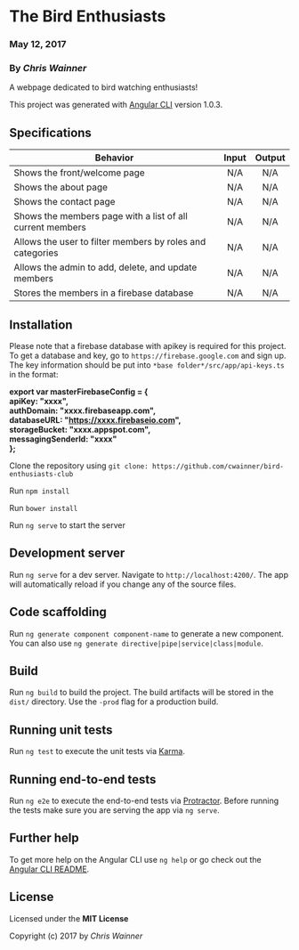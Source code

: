 # The Bird Enthusiasts

### May 12, 2017

### By *_Chris Wainner_*

A webpage dedicated to bird watching enthusiasts!

This project was generated with [Angular CLI](https://github.com/angular/angular-cli) version 1.0.3.

## Specifications

|   Behavior   |   Input   |   Output   |
|--------------|:---------:|:----------:|
| Shows the front/welcome page | N/A | N/A |
| Shows the about page | N/A | N/A |
| Shows the contact page | N/A | N/A |
| Shows the members page with a list of all current members | N/A | N/A |
| Allows the user to filter members by roles and categories | N/A | N/A |
| Allows the admin to add, delete, and update members | N/A | N/A |
| Stores the members in a firebase database | N/A | N/A |

## Installation

Please note that a firebase database with apikey is required for this project. To get a database and key, go to `https://firebase.google.com` and sign up. The key information should be put into `*base folder*/src/app/api-keys.ts` in the format:

**export var masterFirebaseConfig = {  
    apiKey: "xxxx",  
    authDomain: "xxxx.firebaseapp.com",  
    databaseURL: "https://xxxx.firebaseio.com",  
    storageBucket: "xxxx.appspot.com",  
    messagingSenderId: "xxxx"  
  };**


Clone the repository using `git clone: https://github.com/cwainner/bird-enthusiasts-club`

Run `npm install`

Run `bower install`

Run `ng serve` to start the server

## Development server

Run `ng serve` for a dev server. Navigate to `http://localhost:4200/`. The app will automatically reload if you change any of the source files.

## Code scaffolding

Run `ng generate component component-name` to generate a new component. You can also use `ng generate directive|pipe|service|class|module`.

## Build

Run `ng build` to build the project. The build artifacts will be stored in the `dist/` directory. Use the `-prod` flag for a production build.

## Running unit tests

Run `ng test` to execute the unit tests via [Karma](https://karma-runner.github.io).

## Running end-to-end tests

Run `ng e2e` to execute the end-to-end tests via [Protractor](http://www.protractortest.org/).
Before running the tests make sure you are serving the app via `ng serve`.

## Further help

To get more help on the Angular CLI use `ng help` or go check out the [Angular CLI README](https://github.com/angular/angular-cli/blob/master/README.md).

## License

Licensed under the **MIT License**

Copyright (c) 2017 by *_Chris Wainner_*